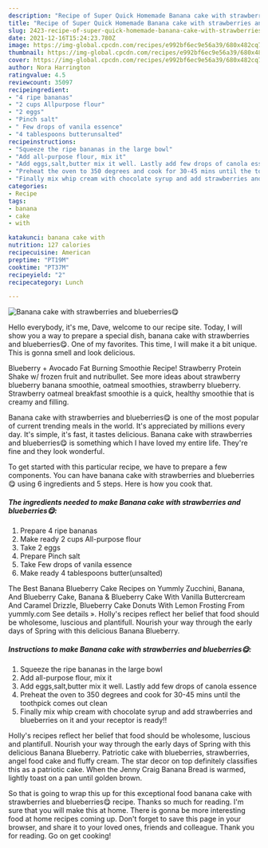 ```yaml
---
description: "Recipe of Super Quick Homemade Banana cake with strawberries and blueberries😋"
title: "Recipe of Super Quick Homemade Banana cake with strawberries and blueberries😋"
slug: 2423-recipe-of-super-quick-homemade-banana-cake-with-strawberries-and-blueberries
date: 2021-12-16T15:24:23.780Z
image: https://img-global.cpcdn.com/recipes/e992bf6ec9e56a39/680x482cq70/banana-cake-with-strawberries-and-blueberries-recipe-main-photo.jpg
thumbnail: https://img-global.cpcdn.com/recipes/e992bf6ec9e56a39/680x482cq70/banana-cake-with-strawberries-and-blueberries-recipe-main-photo.jpg
cover: https://img-global.cpcdn.com/recipes/e992bf6ec9e56a39/680x482cq70/banana-cake-with-strawberries-and-blueberries-recipe-main-photo.jpg
author: Nora Harrington
ratingvalue: 4.5
reviewcount: 35097
recipeingredient:
- "4 ripe bananas"
- "2 cups Allpurpose flour"
- "2 eggs"
- "Pinch salt"
- " Few drops of vanila essence"
- "4 tablespoons butterunsalted"
recipeinstructions:
- "Squeeze the ripe bananas in the large bowl"
- "Add all-purpose flour, mix it"
- "Add eggs,salt,butter mix it well. Lastly add few drops of canola essence"
- "Preheat the oven to 350 degrees and cook for 30-45 mins until the toothpick comes out clean"
- "Finally mix whip cream with chocolate syrup and add strawberries and blueberries on it and your receptor is ready!!"
categories:
- Recipe
tags:
- banana
- cake
- with

katakunci: banana cake with 
nutrition: 127 calories
recipecuisine: American
preptime: "PT19M"
cooktime: "PT37M"
recipeyield: "2"
recipecategory: Lunch

---
```



![Banana cake with strawberries and blueberries😋](https://img-global.cpcdn.com/recipes/e992bf6ec9e56a39/680x482cq70/banana-cake-with-strawberries-and-blueberries-recipe-main-photo.jpg)

Hello everybody, it's me, Dave, welcome to our recipe site. Today, I will show you a way to prepare a special dish, banana cake with strawberries and blueberries😋. One of my favorites. This time, I will make it a bit unique. This is gonna smell and look delicious.

Blueberry + Avocado Fat Burning Smoothie Recipe! Strawberry Protein Shake w/ frozen fruit and nutribullet. See more ideas about strawberry blueberry banana smoothie, oatmeal smoothies, strawberry blueberry. Strawberry oatmeal breakfast smoothie is a quick, healthy smoothie that is creamy and filling.

Banana cake with strawberries and blueberries😋 is one of the most popular of current trending meals in the world. It's appreciated by millions every day. It's simple, it's fast, it tastes delicious. Banana cake with strawberries and blueberries😋 is something which I have loved my entire life. They're fine and they look wonderful.


To get started with this particular recipe, we have to prepare a few components. You can have banana cake with strawberries and blueberries😋 using 6 ingredients and 5 steps. Here is how you cook that.

<!--inarticleads1-->

##### The ingredients needed to make Banana cake with strawberries and blueberries😋:

1. Prepare 4 ripe bananas
1. Make ready 2 cups All-purpose flour
1. Take 2 eggs
1. Prepare Pinch salt
1. Take  Few drops of vanila essence
1. Make ready 4 tablespoons butter(unsalted)


The Best Banana Blueberry Cake Recipes on Yummly Zucchini, Banana, And Blueberry Cake, Banana &amp; Blueberry Cake With Vanilla Buttercream And Caramel Drizzle, Blueberry Cake Donuts With Lemon Frosting From yummly.com See details ». Holly&#39;s recipes reflect her belief that food should be wholesome, luscious and plantifull. Nourish your way through the early days of Spring with this delicious Banana Blueberry. 

<!--inarticleads2-->

##### Instructions to make Banana cake with strawberries and blueberries😋:

1. Squeeze the ripe bananas in the large bowl
1. Add all-purpose flour, mix it
1. Add eggs,salt,butter mix it well. Lastly add few drops of canola essence
1. Preheat the oven to 350 degrees and cook for 30-45 mins until the toothpick comes out clean
1. Finally mix whip cream with chocolate syrup and add strawberries and blueberries on it and your receptor is ready!!


Holly&#39;s recipes reflect her belief that food should be wholesome, luscious and plantifull. Nourish your way through the early days of Spring with this delicious Banana Blueberry. Patriotic cake with blueberries, strawberries, angel food cake and fluffy cream. The star decor on top definitely classifies this as a patriotic cake. When the Jenny Craig Banana Bread is warmed, lightly toast on a pan until golden brown. 

So that is going to wrap this up for this exceptional food banana cake with strawberries and blueberries😋 recipe. Thanks so much for reading. I'm sure that you will make this at home. There is gonna be more interesting food at home recipes coming up. Don't forget to save this page in your browser, and share it to your loved ones, friends and colleague. Thank you for reading. Go on get cooking!
